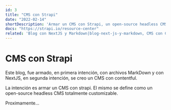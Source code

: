 ```yaml
---
id: 3
title: "CMS con Strapi"
date: "2022-02-14"
shortDescription: 'Armar un CMS con Strapi, un open-source headless CMS totalmente customizable.'
docs: "https://strapi.io/resource-center"
related: 'Blog con NextJS y Markdown|blog-next-js-y-markdown, CMS con Contentful|cms-con-contentful, Vercel|vercel'
---
```


# CMS con Strapi

Este blog, fue armado, en primera intención, con archivos MarkDown y con NextJS, en segunda intención, se creo un CMS con contentful.

La intención es armar un CMS con strapi. El mismo se define como un open-source headless CMS totalmente customizable.

Proximamente...